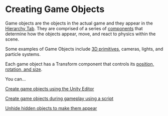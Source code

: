 # Creating Game Objects

Game objects are the objects in the actual game and they appear in the [Hierarchy Tab](../../the-unity-interface/the-tabs/hierarchy-tab.md). They are comprised of a series of [components](../create-scripts/) that determine how the objects appear, move, and react to physics within the scene.

Some examples of Game Objects include [3D primitives](3d-primitives.md), cameras, lights, and particle systems.

Each game object has a Transform component that controls its [position, rotation, and size](../../translate-rotate-and-scale/intro-to-transforms.md).

You can...

[Create game objects using the Unity Editor](editor-creating-game-objects.md)

[Create game objects during gameplay using a script](spawning-objects.md)

[Unhide hidden objects to make them appear](unhiding-objects.md)

